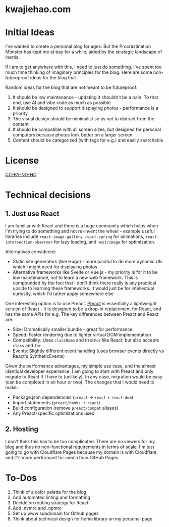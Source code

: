 # kwajiehao.com

# Initial Ideas

I've wanted to create a personal blog for ages. But the Procrastination Monster has kept me at bay for a while, aided by the strategic landscape of Inertia.

If I am to get anywhere with this, I need to just do something. I've spent too much time thinking of imaginary principles for the blog. Here are some non-futureproof ideas for the blog that 

Random ideas for the blog that are not meant to be futureproof:
1. It should be low maintenance - updating it shouldn't be a pain. To that end, use AI and vibe code as much as possible
2. It should be designed to support displaying photos - performance is a priority
3. The visual design should be minimalist so as not to distract from the content
4. It should be compatible with all screen sizes, but designed for personal computers because photos look better on a larger screen
5. Content should be categorized (with tags for e.g.) and easily searchable

# License
[CC-BY-ND-NC](https://creativecommons.org/licenses/by-nc-nd/4.0/deed.en)

# Technical decisions

## 1. Just use React 

I am familiar with React and there is a huge community which helps when I'm trying to do something and not re-invent the wheel - example useful libraries include `react-image-gallery`, `react-spring` for animations, `react-intersection-observer` for lazy loading, and `next/image` for optimization. 

Alternatives considered:
- Static site generators (like Hugo) - more painful to do more dynamic UIs which I might need for displaying photos
- Alternative frameworks like Svelte or Vue.js - my priority is for it to be low maintenance, not to learn a new web framework. This is compounded by the fact that I don't think there really is any practical upside to learning these frameworks. It would just be for intellectual curiosity, which I'd rather apply somewhere else

One interesting option is to use Preact. [Preact](https://preactjs.com/) is essentially a lightweight version of React - it is designed to be a drop-in replacement for React, and has the same APIs for e.g. The key differences between Preact and React are:
- Size: Dramatically smaller bundle - great for performance
- Speed: Faster rendering due to lighter virtual DOM implementation
- Compatibility: Uses `className` and `htmlFor` like React, but also accepts `class` and `for`
- Events: Slightly different event handling (uses browser events directly vs React's SyntheticEvents) 

Given the performance advantages, my simple use case, and the almost identical developer experience, I am going to start with Preact and only migrate to React if I have to (unlikely). In any case, migration would be easy (can be completed in an hour or two). The changes that I would need to make:
- Package.json dependencies (`preact` → `react` + `react-dom`)
- Import statements (`preact/hooks` → `react`)
- Build configuration (remove `preact/compat` aliases)
- Any Preact-specific optimizations used

## 2. Hosting

I don't think this has to be too complicated. There are no viewers for my blog and thus no non-functional requirements in terms of scale. I'm just going to go with Cloudflare Pages because my domain is with Cloudflare and it's more performant for media than GitHub Pages.

# To-Dos 

1. Think of a color palette for the blog
2. Add automated linting and formatting
3. Decide on routing strategy for React
4. Add .nvmrc and .npmrc
5. Set up www subdomain for Github pages
6. Think about technical design for home library on my personal page